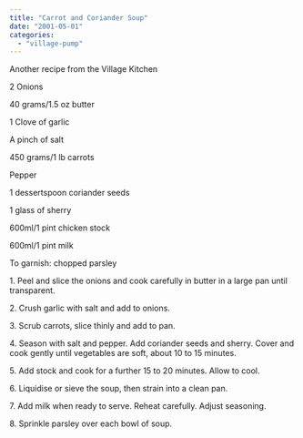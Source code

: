```yaml
---
title: "Carrot and Coriander Soup"
date: "2001-05-01"
categories: 
  - "village-pump"
---
```


Another recipe from the Village Kitchen

2 Onions

40 grams/1.5 oz butter

1 Clove of garlic

A pinch of salt

450 grams/1 lb carrots

Pepper

1 dessertspoon coriander seeds

1 glass of sherry

600ml/1 pint chicken stock

600ml/1 pint milk

To garnish: chopped parsley

1\. Peel and slice the onions and cook carefully in butter in a large pan until transparent.

2\. Crush garlic with salt and add to onions.

3\. Scrub carrots, slice thinly and add to pan.

4\. Season with salt and pepper. Add coriander seeds and sherry. Cover and cook gently until vegetables are soft, about 10 to 15 minutes.

5\. Add stock and cook for a further 15 to 20 minutes. Allow to cool.

6\. Liquidise or sieve the soup, then strain into a clean pan.

7\. Add milk when ready to serve. Reheat carefully. Adjust seasoning.

8\. Sprinkle parsley over each bowl of soup.

